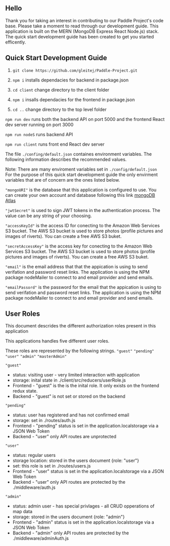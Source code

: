 ## Hello

Thank you for taking an interest in contributing to our Paddle Project's code base.  Please take a moment to read through our development guide.
This application is built on the MERN (MongoDB Express React Node.js) stack.  The quick start development guide has been created to get you started efficently.

## Quick Start Development Guide

1. `git clone https://github.com/gleitej/Paddle-Project.git`

2. `npm i` installs dependacies for backend in package.json

3. `cd client` change directory to the client folder

4. `npm i` insalls dependacies for the frontend in package.json

5. `cd ..` change directory to the top level folder

`npm run dev` runs both the backend API on port 5000 and the frontend React dev server running on port 3000

`npm run nodeS` runs backend API

`npm run client` runs front end React dev server


The file `./confing/default.json` containes environment variables.  The following information describes the recommended values.

Note: There are many enviroment variables set in `./config/default.json`  For the purpose of this quick start development guide the only envirment variables that are of concern are the ones listed below.  

`"mongoURI"` is the database that this application is configured to use.  You can create your own account and database following this link [mongoDB Atlas](https://www.mongodb.com/cloud/atlas)

`"jwtSecret"` is used to sign JWT tokens in the authentication process.  The value can be any string of your choosing.

`"accessKeyId"` is the access ID for conecting to the Amazon Web Services S3 bucket.  The AWS S3 bucket is used to store photos (profile pictures and images of riverts).  You can create a free AWS S3 buket.

`"secretAccessKey"` is the access key for conecting to the Amazon Web Services S3 bucket.  The AWS S3 bucket is used to store photos (profile pictures and images of riverts).  You can create a free AWS S3 buket.

`"email"` is the email address that that the appication is using to send verifation and password reset links.  The application is using the NPM package nodeMailer to connect to and email provider and send emails.

`"emailPassord"` is the password for the email that the appication is using to send verifation and password reset links.  The application is using the NPM package nodeMailer to connect to and email provider and send emails.


## User Roles
This document descrides the different authorization roles present in this application

This applications handles five different user roles.

These roles are represented by the following strings.
`"guest"`
`"pending"`
`"user"`
`"admin"`
`"masterAdmin"`

`"guest"`
- status: visiting user - very limited interaction with application
- storage: inital state in ./client/src/reducers/userRole.js
- Frontend - "guest" is the is the inital role. It only exists on the frontend redux state.
- Backend - "guest" is not set or stored on the backend

`"pending"`
- status: user has registered and has not confirmed email
- storage: set in ./routes/auth.js
- Frontend - "pending" status is set in the application.localstorage via a JSON Web Token
- Backend - "user" only API routes are unprotected

`"user"`
- status: regular users
- storage location: stored in the users document {role: "user"}
- set: this role is set in ./routes/users.js
- Frontend - "user" status is set in the application.localstorage via a JSON Web Token
- Backend - "user" only API routes are protected by the ./middleware/auth.js

`"admin"`
- status: admin user - has special privlages - all CRUD opperations of map data
- storage: stored in the users document {role: "admin"}
- Frontend - "admin" status is set in the application.localstorage via a JSON Web Token
- Backend - "admin" only API routes are protected by the ./middleware/adminAuth.js
